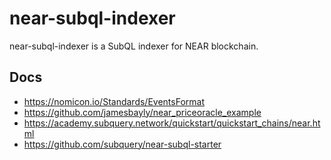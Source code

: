 # near-subql-indexer

near-subql-indexer is a SubQL indexer for NEAR blockchain.

## Docs

* <https://nomicon.io/Standards/EventsFormat>
* <https://github.com/jamesbayly/near_priceoracle_example>
* <https://academy.subquery.network/quickstart/quickstart_chains/near.html>
* <https://github.com/subquery/near-subql-starter>
